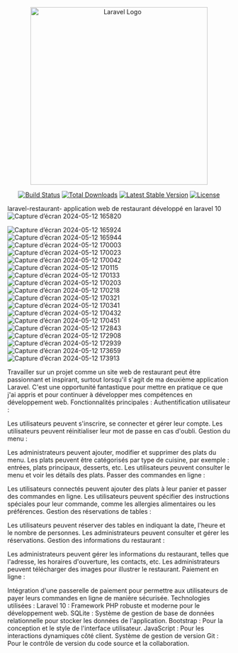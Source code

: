 <p align="center"><a href="https://laravel.com" target="_blank"><img src="https://raw.githubusercontent.com/laravel/art/master/logo-lockup/5%20SVG/2%20CMYK/1%20Full%20Color/laravel-logolockup-cmyk-red.svg" width="400" alt="Laravel Logo"></a></p>

<p align="center">
<a href="https://github.com/laravel/framework/actions"><img src="https://github.com/laravel/framework/workflows/tests/badge.svg" alt="Build Status"></a>
<a href="https://packagist.org/packages/laravel/framework"><img src="https://img.shields.io/packagist/dt/laravel/framework" alt="Total Downloads"></a>
<a href="https://packagist.org/packages/laravel/framework"><img src="https://img.shields.io/packagist/v/laravel/framework" alt="Latest Stable Version"></a>
<a href="https://packagist.org/packages/laravel/framework"><img src="https://img.shields.io/packagist/l/laravel/framework" alt="License"></a>
</p>

laravel-restaurant-
application web de restaurant développé en laravel 10
![Capture d’écran 2024-05-12 165820](https://github.com/abdoul-sakhur/laravel-restaurant-/assets/126367134/0c102896-45cb-4dfa-a6d1-4416948f2189)

![Capture d’écran 2024-05-12 165924](https://github.com/abdoul-sakhur/laravel-restaurant-/assets/126367134/db456a5e-f782-4d7c-a5e0-5cdf82644527)
![Capture d’écran 2024-05-12 165944](https://github.com/abdoul-sakhur/laravel-restaurant-/assets/126367134/c0803188-32a5-468d-b6b7-d2b2d7579955)
![Capture d’écran 2024-05-12 170003](https://github.com/abdoul-sakhur/laravel-restaurant-/assets/126367134/d6859772-087b-4962-91ec-0b25b3b37da7)
![Capture d’écran 2024-05-12 170023](https://github.com/abdoul-sakhur/laravel-restaurant-/assets/126367134/a9d688f2-1f31-4165-8ff4-fd31b1a0f65e)
![Capture d’écran 2024-05-12 170042](https://github.com/abdoul-sakhur/laravel-restaurant-/assets/126367134/b9a32cb0-3d75-4add-9277-70145b4354a7)
![Capture d’écran 2024-05-12 170115](https://github.com/abdoul-sakhur/laravel-restaurant-/assets/126367134/6f731564-4db4-430d-9b24-bb3317882621)
![Capture d’écran 2024-05-12 170133](https://github.com/abdoul-sakhur/laravel-restaurant-/assets/126367134/133d1413-4f35-4775-acfe-6ab87b5edaff)
![Capture d’écran 2024-05-12 170203](https://github.com/abdoul-sakhur/laravel-restaurant-/assets/126367134/11267387-8d3e-4e83-85f6-2638d8003008)
![Capture d’écran 2024-05-12 170218](https://github.com/abdoul-sakhur/laravel-restaurant-/assets/126367134/a57baa73-1b42-4e7a-87a1-c2b2d8a0f4c4)
![Capture d’écran 2024-05-12 170321](https://github.com/abdoul-sakhur/laravel-restaurant-/assets/126367134/330653e5-7708-49c4-861c-5df46087f1a7)
![Capture d’écran 2024-05-12 170341](https://github.com/abdoul-sakhur/laravel-restaurant-/assets/126367134/5cdfc458-8b81-4dfb-ad11-a1e42d41d589)
![Capture d’écran 2024-05-12 170432](https://github.com/abdoul-sakhur/laravel-restaurant-/assets/126367134/94086553-c5c5-48c7-bc22-8dabb8c7d7d8)
![Capture d’écran 2024-05-12 170451](https://github.com/abdoul-sakhur/laravel-restaurant-/assets/126367134/735f3dde-e53d-4f74-8692-770ffbf3ae73)
![Capture d’écran 2024-05-12 172843](https://github.com/abdoul-sakhur/laravel-restaurant-/assets/126367134/6e2a8e7a-0a53-48ab-9778-3e1285262578)
![Capture d’écran 2024-05-12 172908](https://github.com/abdoul-sakhur/laravel-restaurant-/assets/126367134/eb8c3f19-78f0-41e9-b084-74c4c9373779)
![Capture d’écran 2024-05-12 172939](https://github.com/abdoul-sakhur/laravel-restaurant-/assets/126367134/05df1b6f-9473-44bc-ba66-8f4de404d1a0)
![Capture d’écran 2024-05-12 173659](https://github.com/abdoul-sakhur/laravel-restaurant-/assets/126367134/6df6e66c-b1a5-48bf-9e1c-07d961d523c4)
![Capture d’écran 2024-05-12 173913](https://github.com/abdoul-sakhur/laravel-restaurant-/assets/126367134/e2122303-0e11-4ea1-9a4e-205120c7b5c9)


Travailler sur un projet comme un site web de restaurant peut être passionnant et inspirant, surtout lorsqu'il s'agit de ma deuxième application Laravel. C'est une opportunité fantastique pour mettre en pratique ce que j'ai appris et pour continuer à développer mes compétences en développement web. Fonctionnalités principales : Authentification utilisateur :

Les utilisateurs peuvent s'inscrire, se connecter et gérer leur compte. Les utilisateurs peuvent réinitialiser leur mot de passe en cas d'oubli. Gestion du menu :

Les administrateurs peuvent ajouter, modifier et supprimer des plats du menu. Les plats peuvent être catégorisés par type de cuisine, par exemple : entrées, plats principaux, desserts, etc. Les utilisateurs peuvent consulter le menu et voir les détails des plats. Passer des commandes en ligne :

Les utilisateurs connectés peuvent ajouter des plats à leur panier et passer des commandes en ligne. Les utilisateurs peuvent spécifier des instructions spéciales pour leur commande, comme les allergies alimentaires ou les préférences. Gestion des réservations de tables :

Les utilisateurs peuvent réserver des tables en indiquant la date, l'heure et le nombre de personnes. Les administrateurs peuvent consulter et gérer les réservations. Gestion des informations du restaurant :

Les administrateurs peuvent gérer les informations du restaurant, telles que l'adresse, les horaires d'ouverture, les contacts, etc. Les administrateurs peuvent télécharger des images pour illustrer le restaurant. Paiement en ligne :

Intégration d'une passerelle de paiement pour permettre aux utilisateurs de payer leurs commandes en ligne de manière sécurisée. Technologies utilisées : Laravel 10 : Framework PHP robuste et moderne pour le développement web. SQLite : Système de gestion de base de données relationnelle pour stocker les données de l'application. Bootstrap : Pour la conception et le style de l'interface utilisateur. JavaScript : Pour les interactions dynamiques côté client. Système de gestion de version Git : Pour le contrôle de version du code source et la collaboration.
